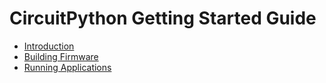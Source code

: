 # CircuitPython Getting Started Guide
- [Introduction](circuitpython-overview.md)
- [Building Firmware](building-circuitpython.md)
- [Running Applications](running-circuitpython.md)